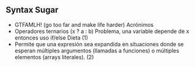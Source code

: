 ## Syntax Sugar

* GTFAMLH! (go too far and make life harder) Acrónimos
* Operadores ternarios (x ? a : b) Problema, una variable depende de x entonces uso if/else Dieta (1)
* Permite que una expresión sea expandida en situaciones donde se esperan múltiples argumentos (llamadas a funciones) o múltiples elementos (arrays literales). (2)